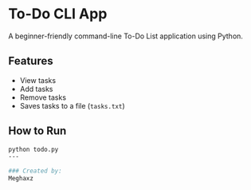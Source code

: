 # To-Do CLI App

A beginner-friendly command-line To-Do List application using Python.

## Features
- View tasks
- Add tasks
- Remove tasks
- Saves tasks to a file (`tasks.txt`)

## How to Run
```bash
python todo.py
---

### Created by:
Meghaxz
